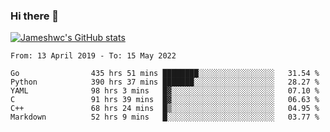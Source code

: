 ### Hi there 👋

[![Jameshwc's GitHub stats](https://github-readme-stats.vercel.app/api?username=jameshwc)](https://github.com/anuraghazra/github-readme-stats)

<!--START_SECTION:waka-->

```text
From: 13 April 2019 - To: 15 May 2022

Go                435 hrs 51 mins ████████░░░░░░░░░░░░░░░░░   31.54 %
Python            390 hrs 37 mins ███████░░░░░░░░░░░░░░░░░░   28.27 %
YAML              98 hrs 3 mins   █▓░░░░░░░░░░░░░░░░░░░░░░░   07.10 %
C                 91 hrs 39 mins  █▓░░░░░░░░░░░░░░░░░░░░░░░   06.63 %
C++               68 hrs 24 mins  █▒░░░░░░░░░░░░░░░░░░░░░░░   04.95 %
Markdown          52 hrs 9 mins   █░░░░░░░░░░░░░░░░░░░░░░░░   03.77 %
```

<!--END_SECTION:waka-->